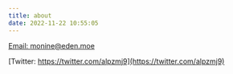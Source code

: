 ```yaml
---
title: about
date: 2022-11-22 10:55:05
---
```

[Email: monine@eden.moe](monine@eden.moe)

[Twitter: https://twitter.com/alpzmj9](https://twitter.com/alpzmj9)
